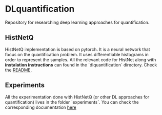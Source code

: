 # DLquantification
Repository for researching deep learning approaches for quantification.

## HistNetQ
HistNetQ implementation is based on pytorch. It is a neural network that focus on the quantification problem. It uses differentiable histograms in order to represent the samples.
All the relevant code for HistNet along with **instalation instructions** can found in the ˋdlquantificationˋ directory. Check the [README](histnet/README.md).

## Experiments
All the experimentation done with HistNetQ (or other DL approaches for quantification) lives in the folder ˋexperimentsˋ. You can check the corresponding documentation [here](experiments/README.md)
